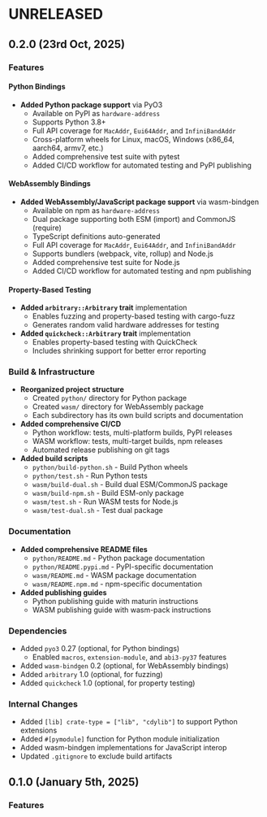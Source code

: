 # UNRELEASED

## 0.2.0 (23rd Oct, 2025)

### Features

#### Python Bindings
- **Added Python package support** via PyO3
  - Available on PyPI as `hardware-address`
  - Supports Python 3.8+
  - Full API coverage for `MacAddr`, `Eui64Addr`, and `InfiniBandAddr`
  - Cross-platform wheels for Linux, macOS, Windows (x86_64, aarch64, armv7, etc.)
  - Added comprehensive test suite with pytest
  - Added CI/CD workflow for automated testing and PyPI publishing

#### WebAssembly Bindings

- **Added WebAssembly/JavaScript package support** via wasm-bindgen
  - Available on npm as `hardware-address`
  - Dual package supporting both ESM (import) and CommonJS (require)
  - TypeScript definitions auto-generated
  - Full API coverage for `MacAddr`, `Eui64Addr`, and `InfiniBandAddr`
  - Supports bundlers (webpack, vite, rollup) and Node.js
  - Added comprehensive test suite for Node.js
  - Added CI/CD workflow for automated testing and npm publishing

#### Property-Based Testing

- **Added `arbitrary::Arbitrary` trait** implementation
  - Enables fuzzing and property-based testing with cargo-fuzz
  - Generates random valid hardware addresses for testing
- **Added `quickcheck::Arbitrary` trait** implementation
  - Enables property-based testing with QuickCheck
  - Includes shrinking support for better error reporting

### Build & Infrastructure

- **Reorganized project structure**
  - Created `python/` directory for Python package
  - Created `wasm/` directory for WebAssembly package
  - Each subdirectory has its own build scripts and documentation
- **Added comprehensive CI/CD**
  - Python workflow: tests, multi-platform builds, PyPI releases
  - WASM workflow: tests, multi-target builds, npm releases
  - Automated release publishing on git tags
- **Added build scripts**
  - `python/build-python.sh` - Build Python wheels
  - `python/test.sh` - Run Python tests
  - `wasm/build-dual.sh` - Build dual ESM/CommonJS package
  - `wasm/build-npm.sh` - Build ESM-only package
  - `wasm/test.sh` - Run WASM tests for Node.js
  - `wasm/test-dual.sh` - Test dual package

### Documentation

- **Added comprehensive README files**
  - `python/README.md` - Python package documentation
  - `python/README.pypi.md` - PyPI-specific documentation
  - `wasm/README.md` - WASM package documentation
  - `wasm/README.npm.md` - npm-specific documentation
- **Added publishing guides**
  - Python publishing guide with maturin instructions
  - WASM publishing guide with wasm-pack instructions

### Dependencies

- Added `pyo3` 0.27 (optional, for Python bindings)
  - Enabled `macros`, `extension-module`, and `abi3-py37` features
- Added `wasm-bindgen` 0.2 (optional, for WebAssembly bindings)
- Added `arbitrary` 1.0 (optional, for fuzzing)
- Added `quickcheck` 1.0 (optional, for property testing)

### Internal Changes

- Added `[lib] crate-type = ["lib", "cdylib"]` to support Python extensions
- Added `#[pymodule]` function for Python module initialization
- Added wasm-bindgen implementations for JavaScript interop
- Updated `.gitignore` to exclude build artifacts

## 0.1.0 (January 5th, 2025)

### Features
